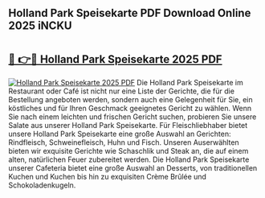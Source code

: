 ## Holland Park Speisekarte PDF Download Online 2025 iNCKU

# <h2><a href="http://gc7qqr.nevu.top/?p=Holland+Park+Speisekarte">🔗 👉🔴 Holland Park Speisekarte 2025 PDF</a></h2>

[![Holland Park Speisekarte 2025 PDF](https://i.imgur.com/dBaPXMq.png)](http://gc7qqr.nevu.top/?p=Holland+Park+Speisekarte)
Die Holland Park Speisekarte im Restaurant oder Café ist nicht nur eine Liste der Gerichte, die für die Bestellung angeboten werden, sondern auch eine Gelegenheit für Sie, ein köstliches und für Ihren Geschmack geeignetes Gericht zu wählen. Wenn Sie nach einem leichten und frischen Gericht suchen, probieren Sie unsere Salate aus unserer Holland Park Speisekarte. Für Fleischliebhaber bietet unsere Holland Park Speisekarte eine große Auswahl an Gerichten: Rindfleisch, Schweinefleisch, Huhn und Fisch. Unseren Auserwählten bieten wir exquisite Gerichte wie Schaschlik und Steak an, die auf einem alten, natürlichen Feuer zubereitet werden. Die Holland Park Speisekarte unserer Cafeteria bietet eine große Auswahl an Desserts, von traditionellen Kuchen und Kuchen bis hin zu exquisiten Crème Brûlée und Schokoladenkugeln.

